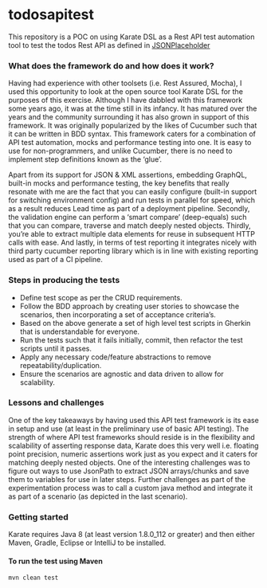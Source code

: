 # todosapitest

This repository is a POC on using Karate DSL as a Rest API test automation tool to test the todos Rest API as defined in [JSONPlaceholder](https://jsonplaceholder.typicode.com/) 

### What does the framework do and how does it work?

Having had experience with other toolsets (i.e. Rest Assured, Mocha), I used this opportunity to look at the open source tool Karate DSL for the purposes of this exercise. 
Although I have dabbled with this framework some years ago, it was at the time still in its infancy. 
It has matured over the years and the community surrounding it has also grown in support of this framework. 
It was originally popularized by the likes of Cucumber such that it can be written in BDD syntax. 
This framework caters for a combination of API test automation, mocks and performance testing into one. 
It is easy to use for non-programmers, and unlike Cucumber, there is no need to implement step definitions known as the ‘glue’.

Apart from its support for JSON & XML assertions, embedding GraphQL, built-in mocks and performance testing, 
the key benefits that really resonate with me are the fact that you can easily configure 
(built-in support for switching environment config) and run tests in parallel for speed, 
which as a result reduces Lead time as part of a deployment pipeline. 
Secondly, the validation engine can perform a ‘smart compare’ (deep-equals) such that you can compare, 
traverse and match deeply nested objects. Thirdly, you’re able to extract multiple data elements for reuse in 
subsequent HTTP calls with ease. And lastly, in terms of test reporting it integrates nicely with third party 
cucumber reporting library which is in line with existing reporting used as part of a CI pipeline.

### Steps in producing the tests

* Define test scope as per the CRUD requirements. 
* Follow the BDD approach by creating user stories to showcase the scenarios, then incorporating a set of acceptance criteria’s. 
* Based on the above generate a set of high level test scripts in Gherkin that is understandable for everyone. 
* Run the tests such that it fails initially, commit, then refactor the test scripts until it passes. 
* Apply any necessary code/feature abstractions to remove repeatability/duplication.
* Ensure the scenarios are agnostic and data driven to allow for scalability.

### Lessons and challenges

One of the key takeaways by having used this API test framework is its ease in setup and use (at least in the preliminary use of basic API testing). 
The strength of where API test frameworks should reside is in the flexibility and scalability of asserting response data, 
Karate does this very well i.e. floating point precision, numeric assertions work just as you expect and it caters for 
matching deeply nested objects. One of the interesting challenges was to figure out ways to use JsonPath to extract JSON 
arrays/chunks and save them to variables for use in later steps. Further challenges as part of the experimentation process 
was to call a custom java method and integrate it as part of a scenario (as depicted in the last scenario).

### Getting started

Karate requires Java 8 (at least version 1.8.0_112 or greater) and then either Maven, Gradle, Eclipse or IntelliJ to be installed.

#### To run the test using Maven

```
mvn clean test
```

